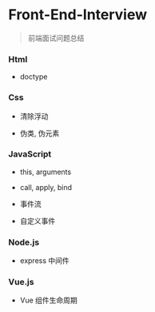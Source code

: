 # Front-End-Interview
> 前端面试问题总结

### Html

- doctype

### Css

- 清除浮动

- 伪类, 伪元素

### JavaScript

- this, arguments

- call, apply, bind

- 事件流

- 自定义事件

### Node.js

- express 中间件

### Vue.js

- Vue 组件生命周期
